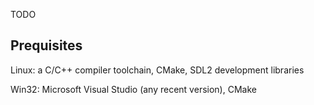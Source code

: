 TODO

## Prequisites

Linux: a C/C++ compiler toolchain, CMake, SDL2 development libraries

Win32: Microsoft Visual Studio (any recent version), CMake
